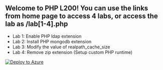 
## Welcome to PHP L200! You can use the links from home page to access 4 labs, or access the lab as /lab[1-4].php

- Lab 1: Enable PHP ldap extension
- Lab 2: Install PHP mongodb extension
- Lab 3: Modify the value of realpath_cache_size
- Lab 4: Remove zip extension (Setup custom PHP runtime)

[![Deploy to Azure](http://azuredeploy.net/deploybutton.png)](https://azuredeploy.net/)
